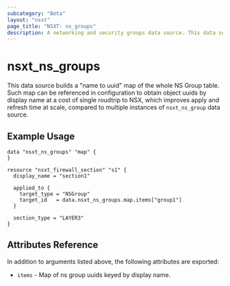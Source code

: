 ```yaml
---
subcategory: "Beta"
layout: "nsxt"
page_title: "NSXT: ns_groups"
description: A networking and security groups data source. This data source builds "display name to id" map representation of the whole table.
---
```


# nsxt_ns_groups

This data source builds a "name to uuid" map of the whole NS Group table. Such map can be referenced in configuration to obtain object uuids by display name at a cost of single roudtrip to NSX, which improves apply and refresh
time at scale, compared to multiple instances of `nsxt_ns_group` data source.

## Example Usage

```hcl
data "nsxt_ns_groups" "map" {
}

resource "nsxt_firewall_section" "s1" {
  display_name = "section1"

  applied_to {
    target_type = "NSGroup"
    target_id   = data.nsxt_ns_groups.map.items["group1"]
  }

  section_type = "LAYER3"
}

```

## Attributes Reference

In addition to arguments listed above, the following attributes are exported:

* `items` - Map of ns group uuids keyed by display name.
